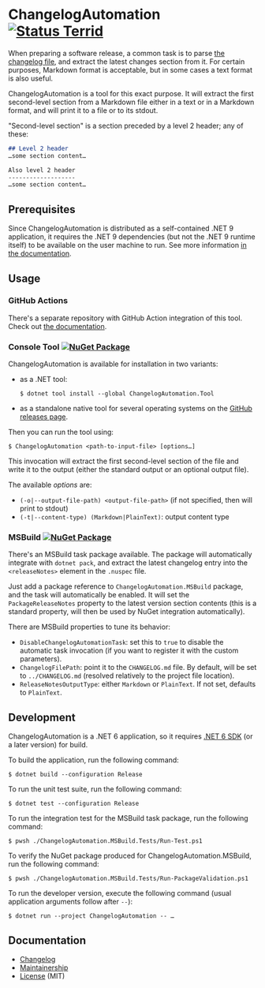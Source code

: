 ChangelogAutomation [![Status Terrid][status-terrid]][andivionian-status-classifier]
===================

When preparing a software release, a common task is to parse [the changelog file][keep-a-changelog], and extract the latest changes section from it. For certain purposes, Markdown format is acceptable, but in some cases a text format is also useful.

ChangelogAutomation is a tool for this exact purpose. It will extract the first second-level section from a Markdown file either in a text or in a Markdown format, and will print it to a file or to its stdout.

"Second-level section" is a section preceded by a level 2 header; any of these:

```markdown
## Level 2 header
…some section content…

Also level 2 header
-------------------
…some section content…
```

Prerequisites
-------------

Since ChangelogAutomation is distributed as a self-contained .NET 9 application, it requires the .NET 9 dependencies (but not the .NET 9 runtime itself) to be available on the user machine to run. See more information [in the documentation][docs.dotnet.install].

Usage
-----

### GitHub Actions

There's a separate repository with GitHub Action integration of this tool. Check out [the documentation][github-actions].

### Console Tool [![NuGet Package][nuget.badge.tool]][nuget.package.tool]

ChangelogAutomation is available for installation in two variants:
- as a .NET tool:
  ```console
  $ dotnet tool install --global ChangelogAutomation.Tool
  ```
- as a standalone native tool for several operating systems on the [GitHub releases page][releases].

Then you can run the tool using:
```console
$ ChangelogAutomation <path-to-input-file> [options…]
```

This invocation will extract the first second-level section of the file and write it to the output
(either the standard output or an optional output file).

The available *options* are:

- `(-o|--output-file-path) <output-file-path>` (if not specified, then will print to stdout)
- `(-t|--content-type) (Markdown|PlainText)`: output content type

### MSBuild [![NuGet Package][nuget.badge.msbuild]][nuget.package.msbuild]

There's an MSBuild task package available. The package will automatically integrate with `dotnet pack`, and extract the latest changelog entry into the `<releaseNotes>` element in the `.nuspec` file.

Just add a package reference to `ChangelogAutomation.MSBuild` package, and the task will automatically be enabled. It will set the `PackageReleaseNotes` property to the latest version section contents (this is a standard property, will then be used by NuGet integration automatically).

There are MSBuild properties to tune its behavior:

- `DisableChangelogAutomationTask`: set this to `true` to disable the automatic task invocation (if you want to register it with the custom parameters).
- `ChangelogFilePath`: point it to the `CHANGELOG.md` file. By default, will be set to `../CHANGELOG.md` (resolved relatively to the project file location).
- `ReleaseNotesOutputType`: either `Markdown` or `PlainText`. If not set, defaults to `PlainText`.

Development
-----------

ChangelogAutomation is a .NET 6 application, so it requires [.NET 6 SDK][dotnet-sdk] (or a later version) for build.

To build the application, run the following command:

```console
$ dotnet build --configuration Release
```

To run the unit test suite, run the following command:

```console
$ dotnet test --configuration Release
```

To run the integration test for the MSBuild task package, run the following command:

```console
$ pwsh ./ChangelogAutomation.MSBuild.Tests/Run-Test.ps1
```

To verify the NuGet package produced for ChangelogAutomation.MSBuild, run the following command:

```console
$ pwsh ./ChangelogAutomation.MSBuild.Tests/Run-PackageValidation.ps1
```

To run the developer version, execute the following command (usual application arguments follow after `--`):

```console
$ dotnet run --project ChangelogAutomation -- …
```

Documentation
-------------

- [Changelog][changelog]
- [Maintainership][maintainership]
- [License][license] (MIT)

[andivionian-status-classifier]: https://andivionian.fornever.me/v1/#status-terrid-
[changelog]: ./CHANGELOG.md
[docs.dotnet.install]: https://learn.microsoft.com/en-us/dotnet/core/install/
[dotnet-sdk]: https://dotnet.microsoft.com/
[github-actions]: https://github.com/marketplace/actions/changelogautomation-action
[keep-a-changelog]: http://keepachangelog.com/
[license]: ./LICENSE.md
[maintainership]: ./MAINTAINERSHIP.md
[nuget.badge.msbuild]: https://img.shields.io/nuget/v/ChangelogAutomation.MSBuild
[nuget.badge.tool]: https://img.shields.io/nuget/v/ChangelogAutomation.Tool
[nuget.package.msbuild]: https://www.nuget.org/packages/ChangelogAutomation.MSBuild/
[nuget.package.tool]: https://www.nuget.org/packages/ChangelogAutomation.Tool/
[releases]: https://github.com/ForNeVeR/ChangelogAutomation/releases
[status-terrid]: https://img.shields.io/badge/status-terrid-green.svg
